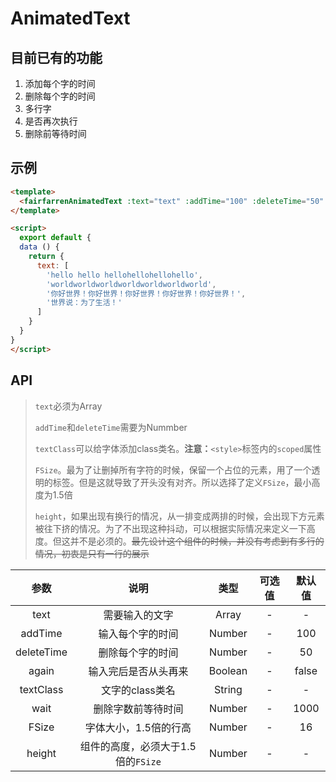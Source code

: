 # AnimatedText

## 目前已有的功能

1.  添加每个字的时间
2.  删除每个字的时间
3.  多行字
4.  是否再次执行
5.  删除前等待时间

## 示例

```html
<template>
  <fairfarrenAnimatedText :text="text" :addTime="100" :deleteTime="50" :again="true" textClass="animatedStyle" :wait="2000" :FSize="30"/>
</template>

<script>
  export default {
  data () {
    return {
      text: [
        'hello hello hellohellohellohello',
        'worldworldworldworldworldworldworld',
        '你好世界！你好世界！你好世界！你好世界！你好世界！',
        '世界说：为了生活！'
      ]
    }
  }
}
</script>
```

## API

> `text`必须为Array
>
> `addTime`和`deleteTime`需要为Nummber
>
> `textClass`可以给字体添加class类名。**注意：**`<style>`标签内的`scoped`属性
>
> `FSize`。最为了让删掉所有字符的时候，保留一个占位的元素，用了一个透明的标签。但是这就导致了开头没有对齐。所以选择了定义`FSize`，最小高度为1.5倍
>
> `height`，如果出现有换行的情况，从一排变成两排的时候，会出现下方元素被往下挤的情况。为了不出现这种抖动，可以根据实际情况来定义一下高度。但这并不是必须的。~~最先设计这个组件的时候，并没有考虑到有多行的情况，初衷是只有一行的展示~~

|     参数     |           说明           |    类型   | 可选值 |  默认值  |
| :--------: | :--------------------: | :-----: | :-: | :---: |
|    text    |         需要输入的文字        |  Array  |  -  |   -   |
|   addTime  |        输入每个字的时间        |  Number |  -  |  100  |
| deleteTime |        删除每个字的时间        |  Number |  -  |   50  |
|    again   |       输入完后是否从头再来       | Boolean |  -  | false |
|  textClass |       文字的class类名       |  String |  -  |   -   |
|    wait    |        删除字数前等待时间       |  Number |  -  |  1000 |
|    FSize   |      字体大小，1.5倍的行高      |  Number |  -  |   16  |
|   height   | 组件的高度，必须大于1.5倍的`FSize` |  Number |  -  |   -   |
